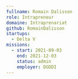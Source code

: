 ```yaml
---
fullname: Romain Dalisson
role: Intrapreneur
domaine: Intraprenariat
github: RomainDalisson
startups:
  - Delta V
missions:
  - start: 2021-09-03
    end: 2021-12-03
    status: admin
    employer: DGDDI
---
```


